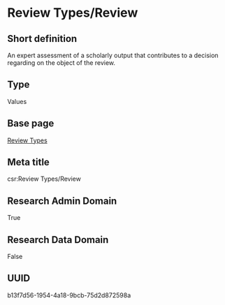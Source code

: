 # Review Types/Review
## Short definition
An expert assessment of a scholarly output that contributes to a decision regarding on the object of the review.
## Type
Values
## Base page
[Review Types](../../Objects/Review%20Types.md)
## Meta title
csr:Review Types/Review
## Research Admin Domain
True
## Research Data Domain
False
## UUID
b13f7d56-1954-4a18-9bcb-75d2d872598a
